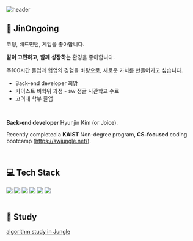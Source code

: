 ![header](https://capsule-render.vercel.app/api?type=Waving&color=0:FFB7C8,100:FF6D90&height=150&section=header&text=Ongoing_hyunjin&fontSize=70&fontColor=FFFFFF)


## 🤗 JinOngoing 

코딩, 배드민턴, 게임을 좋아합니다.

**같이 고민하고, 함께 성장하는** 환경을 좋아합니다.

주100시간 몰입과 협업의 경험을 바탕으로, 새로운 가치를 만들어가고 싶습니다. 

- Back-end developer 희망
- 카이스트 비학위 과정 - sw 정글 사관학교 수료 <!-- ([기록](https://jinongoing.notion.site)) -->
- 고려대 학부 졸업

<br>

**Back-end developer** Hyunjin Kim (or Joice).

Recently completed a **KAIST** Non-degree program, **CS-focused** coding bootcamp (https://swjungle.net/).


<br>

## 💻 Tech Stack 
  <div class="stack">
  <a href="#"><img src="https://img.shields.io/badge/JavaScript-F7DF1E?style=flat&logo=JavaScript&logoColor=black"/></a>
  <a href="#"><img src="https://img.shields.io/badge/CSS-1572B6?style=flat&logo=CSS3&logoColor=white"/></a>
  <a href="#"><img src="https://img.shields.io/badge/React-61DAFB?style=flat&logo=React&logoColor=white"/></a>
  <a href="#"><img src="https://img.shields.io/badge/Node.js-339933?style=flat&logo=node-dot-js&logoColor=white"/></a>
  <a href="#"><img src="https://img.shields.io/badge/Python-3766AB?style=flat&logo=Python&logoColor=white"/></a>
  <a href="#"><img src="https://img.shields.io/badge/Git-F05032?style=flat&logo=Git&logoColor=white"/></a>
	</div>

<!--
[![Hyunjin's GitHub stats](https://github-readme-stats.vercel.app/api?username=JJineu&theme=tokyonight&line_height=20)](https://github.com/JJineu/github-readme-stats)
[![Top Langs](https://github-readme-stats.vercel.app/api/top-langs/?username=JJineu&layout=compact&theme=tokyonight&langs_count=6)](https://github.com/JJineu/github-readme-stats)

##
[![Solved.ac Profile](http://mazassumnida.wtf/api/v2/generate_badge?boj=joicekim7)](https://solved.ac/joicekim7/)
-->

<br>

## 📖 Study
[algorithm study in Jungle](https://github.com/JJineu/AlgorithmStudy_Jungle.git)

<!-- [알고리즘 스터디 with 자료구조](https://jinongoing.notion.site/Algorithm-474273f8d46c4bfbb233cf4c8a2ef33a) -->



